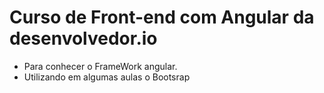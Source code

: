 #  Curso de Front-end com Angular da desenvolvedor.io

- Para conhecer o FrameWork angular.
- Utilizando em algumas aulas o Bootsrap
